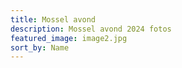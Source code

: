 ```yaml
---
title: Mossel avond
description: Mossel avond 2024 fotos
featured_image: image2.jpg
sort_by: Name
---
```

